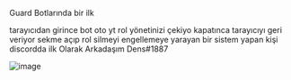 Guard Botlarında bir ilk

tarayıcıdan girince bot oto yt rol yönetinizi çekiyo kapatınca tarayıcıyı geri veriyor sekme açıp rol silmeyi engellemeye yarayan  bir sistem yapan kişi discordda ilk Olarak Arkadaşım Dens#1887 



![image](https://user-images.githubusercontent.com/71439145/145696324-b63d1a10-69c3-4d37-b1d7-20f5e95ef5cc.png)
